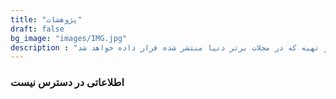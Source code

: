```yaml
---
title: "پژوهشات"
draft: false
bg_image: "images/IMG.jpg"
description : "در این بخش مقالات معتبری که توسط اساتید و حتی دانشجویان کوشا نوشته و تهیه که در مجلات برتر دنیا منتشر شده قرار داده خواهد شد."
---
```


<h3>اطلاعاتی در دسترس نیست</h3>